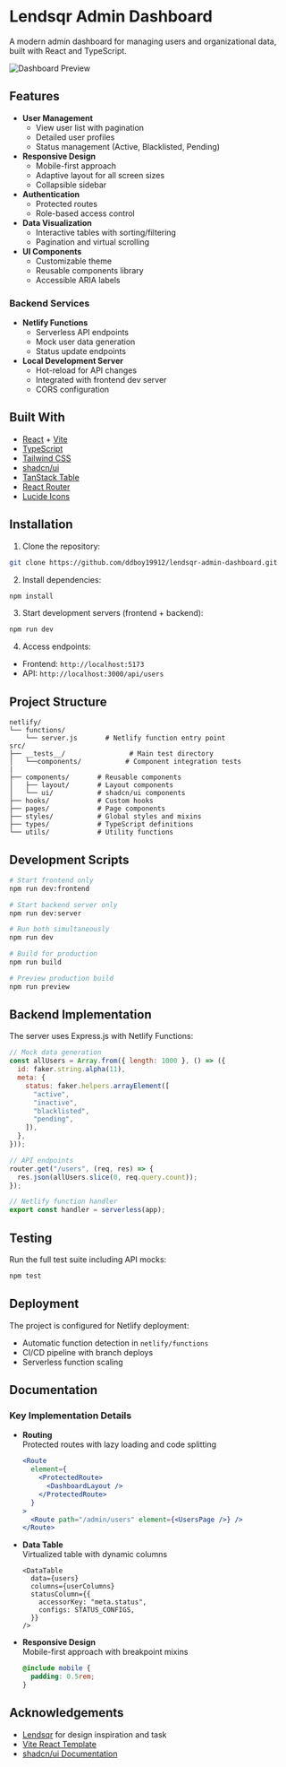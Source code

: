 # Lendsqr Admin Dashboard

A modern admin dashboard for managing users and organizational data, built with React and TypeScript.

![Dashboard Preview](https://i.ibb.co/4gS1BMK9/Screenshot-2025-02-22-at-15-05-18.png)

## Features

- **User Management**
  - View user list with pagination
  - Detailed user profiles
  - Status management (Active, Blacklisted, Pending)
- **Responsive Design**
  - Mobile-first approach
  - Adaptive layout for all screen sizes
  - Collapsible sidebar
- **Authentication**
  - Protected routes
  - Role-based access control
- **Data Visualization**
  - Interactive tables with sorting/filtering
  - Pagination and virtual scrolling
- **UI Components**
  - Customizable theme
  - Reusable components library
  - Accessible ARIA labels

### Backend Services

- **Netlify Functions**
  - Serverless API endpoints
  - Mock user data generation
  - Status update endpoints
- **Local Development Server**
  - Hot-reload for API changes
  - Integrated with frontend dev server
  - CORS configuration

## Built With

- [React](https://react.dev/) + [Vite](https://vitejs.dev/)
- [TypeScript](https://www.typescriptlang.org/)
- [Tailwind CSS](https://tailwindcss.com/)
- [shadcn/ui](https://ui.shadcn.com/)
- [TanStack Table](https://tanstack.com/table/v8)
- [React Router](https://reactrouter.com/)
- [Lucide Icons](https://lucide.dev/)

## Installation

1. Clone the repository:

```bash
git clone https://github.com/ddboy19912/lendsqr-admin-dashboard.git
```

2. Install dependencies:

```bash
npm install
```

3. Start development servers (frontend + backend):

```bash
npm run dev
```

4. Access endpoints:

- Frontend: `http://localhost:5173`
- API: `http://localhost:3000/api/users`

## Project Structure

```
netlify/
└── functions/
    └── server.js       # Netlify function entry point
src/
├── __tests__/                # Main test directory
│   └──components/           # Component integration tests
|
├── components/       # Reusable components
│   ├── layout/       # Layout components
│   └── ui/           # shadcn/ui components
├── hooks/            # Custom hooks
├── pages/            # Page components
├── styles/           # Global styles and mixins
├── types/            # TypeScript definitions
└── utils/            # Utility functions
```

## Development Scripts

```bash
# Start frontend only
npm run dev:frontend

# Start backend server only
npm run dev:server

# Run both simultaneously
npm run dev

# Build for production
npm run build

# Preview production build
npm run preview
```

## Backend Implementation

The server uses Express.js with Netlify Functions:

```javascript
// Mock data generation
const allUsers = Array.from({ length: 1000 }, () => ({
  id: faker.string.alpha(11),
  meta: {
    status: faker.helpers.arrayElement([
      "active",
      "inactive",
      "blacklisted",
      "pending",
    ]),
  },
}));

// API endpoints
router.get("/users", (req, res) => {
  res.json(allUsers.slice(0, req.query.count));
});

// Netlify function handler
export const handler = serverless(app);
```

## Testing

Run the full test suite including API mocks:

```bash
npm test
```

## Deployment

The project is configured for Netlify deployment:

- Automatic function detection in `netlify/functions`
- CI/CD pipeline with branch deploys
- Serverless function scaling

## Documentation

### Key Implementation Details

- **Routing**  
  Protected routes with lazy loading and code splitting

  ```jsx
  <Route
    element={
      <ProtectedRoute>
        <DashboardLayout />
      </ProtectedRoute>
    }
  >
    <Route path="/admin/users" element={<UsersPage />} />
  </Route>
  ```

- **Data Table**  
  Virtualized table with dynamic columns

  ```tsx
  <DataTable
    data={users}
    columns={userColumns}
    statusColumn={{
      accessorKey: "meta.status",
      configs: STATUS_CONFIGS,
    }}
  />
  ```

- **Responsive Design**  
  Mobile-first approach with breakpoint mixins
  ```scss
  @include mobile {
    padding: 0.5rem;
  }
  ```

## Acknowledgements

- [Lendsqr](https://lendsqr.com/) for design inspiration and task
- [Vite React Template](https://vitejs.dev/guide/)
- [shadcn/ui Documentation](https://ui.shadcn.com/docs)
